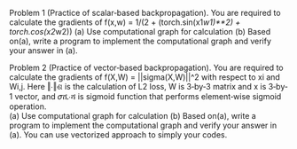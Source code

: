 Problem 1 (Practice of scalar‐based backpropagation).
 You are required to calculate the gradients of  f(x,w) = 1/(2 + (torch.sin(x1*w1)**2) + torch.cos(x2*w2))
(a) Use computational graph for calculation 
(b) Based on(a), write a program to implement the computational graph 
and verify your answer in (a). 



Problem 2 (Practice of vector‐based backpropagation). 
You are required to calculate the gradients of f(X,W) = ||sigma(X,W)||^2 with respect to xi and Wi,j. 
Here ‖∙‖ଶ is the calculation of L2 loss, W is 3‐by‐3 matrix and x is 3‐by‐1 
vector, and 𝜎ሺ∙ሻ is sigmoid function that performs element‐wise sigmoid 
operation.  
(a) Use computational graph for calculation 
(b) Based on(a), write a program to implement the computational graph 
and verify your answer in (a). You can use vectorized approach to 
simply your codes. 

